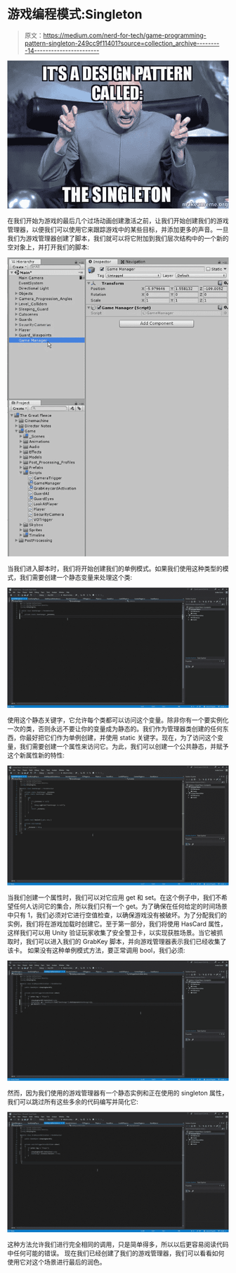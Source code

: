 # 游戏编程模式:Singleton

> 原文：<https://medium.com/nerd-for-tech/game-programming-pattern-singleton-249cc9f11401?source=collection_archive---------14----------------------->

![](img/d1e9a4e251339b5aea88664a7e5d7863.png)

在我们开始为游戏的最后几个过场动画创建激活之前，让我们开始创建我们的游戏管理器，以便我们可以使用它来跟踪游戏中的某些目标，并添加更多的声音。一旦我们为游戏管理器创建了脚本，我们就可以将它附加到我们层次结构中的一个新的空对象上，并打开我们的脚本:

![](img/8afa600382678a9e048ad3b82b7b2cd3.png)

当我们进入脚本时，我们将开始创建我们的单例模式。如果我们使用这种类型的模式，我们需要创建一个静态变量来处理这个类:

![](img/52a0c41ea1aaf0fb5d31d9e9ad1b90fd.png)

使用这个静态关键字，它允许每个类都可以访问这个变量。除非你有一个要实例化一次的类，否则永远不要让你的变量成为静态的。我们作为管理器类创建的任何东西，你最好把它们作为单例创建，并使用 static 关键字。现在，为了访问这个变量，我们需要创建一个属性来访问它。为此，我们可以创建一个公共静态，并赋予这个新属性新的特性:

![](img/ec639da0689315b95ffc5bd63df4df39.png)

当我们创建一个属性时，我们可以对它应用 get 和 set。在这个例子中，我们不希望任何人访问它的集合，所以我们只有一个 get。为了确保在任何给定的时间场景中只有 1，我们必须对它进行空值检查，以确保游戏没有被破坏。为了分配我们的实例，我们将在游戏加载时创建它。至于第一部分，我们将使用 HasCard 属性，这样我们可以用 Unity 验证玩家收集了安全警卫卡，以实现获胜场景。当它被抓取时，我们可以进入我们的 GrabKey 脚本，并向游戏管理器表示我们已经收集了该卡。
如果没有这种单例模式方法，要正常调用 bool，我们必须:

![](img/c928b4fda316662b3944357be4b729d7.png)

然而，因为我们使用的游戏管理器有一个静态实例和正在使用的 singleton 属性，我们可以跳过所有这些多余的代码编写并简化它:

![](img/e0d033937439eed813d60c9bc6eb9ad3.png)

这种方法允许我们进行完全相同的调用，只是简单得多，所以以后更容易阅读代码中任何可能的错误。
现在我们已经创建了我们的游戏管理器，我们可以看看如何使用它对这个场景进行最后的润色。